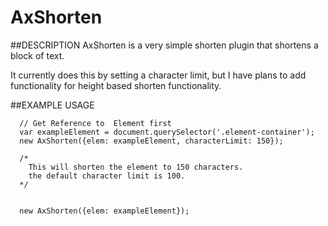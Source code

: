 # AxShorten


##DESCRIPTION
AxShorten is a very simple shorten plugin that shortens a block of text.

It currently does this by setting a character limit, but I have plans to add functionality for height based shorten functionality.



##EXAMPLE USAGE

```
  // Get Reference to  Element first
  var exampleElement = document.querySelector('.element-container');
  new AxShorten({elem: exampleElement, characterLimit: 150});

  /* 
  	This will shorten the element to 150 characters.
  	the default character limit is 100.  
  */


  new AxShorten({elem: exampleElement});

```